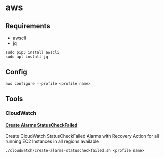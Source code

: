 # aws

## Requirements

* awscli
* jq

```shell
sudo pip3 install awscli
sudo apt install jq
```

## Config

```shell
aws configure --profile <profile name>
```

## Tools

### CloudWatch

#### [Create Alarms StatusCheckFailed](cloudwatch/create-alarms-statuscheckfailed.sh)

Create CloudWatch StatusCheckFailed Alarms with Recovery Action for all running EC2 Instances in all regions available

```shell
./cloudwatch/create-alarms-statuscheckfailed.sh <profile name>
```
